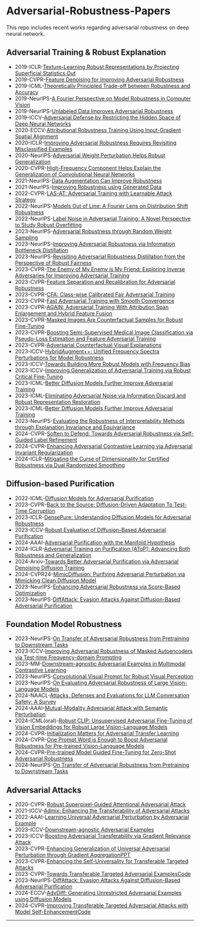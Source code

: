 # Adversarial-Robustness-Papers

This repo includes recent works regarding adversarial robustness on deep neural network.

## Adversarial Training & Robust Explanation

- 2019-ICLR-[Texture-Learning Robust Representations by Projecting Superficial Statistics Out](http://arxiv.org/abs/1903.06256)
- 2019-CVPR-[Feature Denoising for Improving Adversarial Robustness](https://openaccess.thecvf.com/content_CVPR_2019/html/Xie_Feature_Denoising_for_Improving_Adversarial_Robustness_CVPR_2019_paper.html)
- 2019-ICML-[Theoretically Principled Trade-off between Robustness and Accuracy](https://arxiv.org/abs/1901.08573)
- 2019-NeurIPS-[A Fourier Perspective on Model Robustness in Computer Vision](https://arxiv.org/abs/1906.08988)
- 2019-NeurIPS-[Unlabeled Data Improves Adversarial Robustness](https://proceedings.neurips.cc/paper_files/paper/2019/hash/32e0bd1497aa43e02a42f47d9d6515ad-Abstract.html)
- 2019-ICCV-[Adversarial Defense by Restricting the Hidden Space of Deep Neural Networks](https://arxiv.org/abs/1904.00887)
- 2020-ECCV-[Attributional Robustness Training Using Input-Gradient Spatial Alignment](https://arxiv.org/abs/1911.13073)
- 2020-ICLR-[Improving Adversarial Robustness Requires Revisiting Misclassified Examples](https://openreview.net/forum?id=rklOg6EFwS)
- 2020-NeurIPS-[Adversarial Weight Perturbation Helps
  Robust Generalization](https://arxiv.org/abs/2004.05884)
- 2020-CVPR-[High-Frequency Component Helps Explain the Generalization of Convolutional Neural Networks](https://openaccess.thecvf.com/content_CVPR_2020/html/Wang_High-Frequency_Component_Helps_Explain_the_Generalization_of_Convolutional_Neural_Networks_CVPR_2020_paper.html)
- 2021-NeurIPS-[Data Augmentation Can Improve Robustness](https://proceedings.neurips.cc/paper/2021/hash/fb4c48608ce8825b558ccf07169a3421-Abstract.html)
- 2021-NeurIPS-[Improving Robustness using Generated Data](http://arxiv.org/abs/2110.09468)
- 2022-CVPR-[LAS-AT: Adversarial Training with Learnable Attack Strategy](https://arxiv.org/abs/2203.06616)
- 2022-NeurIPS-[Models Out of Line: A Fourier Lens on Distribution Shift Robustness](https://proceedings.neurips.cc/paper_files/paper/2022/hash/48736dba3b8d933fabbfdb4f22a7be71-Abstract-Conference.html)
- 2022-NeurIPS-[Label Noise in Adversarial Training: A Novel Perspective to Study Robust Overfitting](https://openreview.net/forum?id=9_O9mTLYJQp)
- 2023-NeurIPS-[Adversarial Robustness through Random Weight Sampling](https://proceedings.neurips.cc/paper_files/paper/2023/hash/766f407b7b4a82135da23b32f0cbaff3-Abstract-Conference.html)
- 2023-NeurIPS-[Improving Adversarial Robustness via Information Bottleneck Distillation](https://papers.neurips.cc/paper_files/paper/2023/hash/233278d812e74a4f9848410881db86b1-Abstract-Conference.html)
- 2023-NeurIPS-[Revisiting Adversarial Robustness Distillation from the Perspective of Robust Fairness](https://arxiv.org/abs/2108.07969)
- 2023-CVPR-[The Enemy of My Enemy is My Friend: Exploring Inverse Adversaries for Improving Adversarial Training](https://arxiv.org/abs/2211.00525)
- 2023-CVPR-[Feature Separation and Recalibration for Adversarial Robustness](https://arxiv.org/abs/2303.13846)
- 2023-CVPR-[CFA: Class-wise Calibrated Fair Adversarial Training](https://arxiv.org/abs/2303.14460)
- 2023-CVPR-[Fast Adversarial Training with Smooth Convergence](https://openaccess.thecvf.com/content/ICCV2023/html/Zhao_Fast_Adversarial_Training_with_Smooth_Convergence_ICCV_2023_paper.html)
- 2023-CVPR-[AGAIN: Adversarial Training With Attribution Span Enlargement and Hybrid Feature Fusion](https://openaccess.thecvf.com/content/CVPR2023/html/Yin_AGAIN_Adversarial_Training_With_Attribution_Span_Enlargement_and_Hybrid_Feature_CVPR_2023_paper.html)
- 2023-CVPR-[Masked Images Are Counterfactual Samples for Robust Fine-Tuning](https://openaccess.thecvf.com/content/CVPR2023/html/Xiao_Masked_Images_Are_Counterfactual_Samples_for_Robust_Fine-Tuning_CVPR_2023_paper.html)
- 2023-CVPR-[Boosting Semi-Supervised Medical Image Classification via Pseudo-Loss Estimation and Feature Adversarial Training](https://openaccess.thecvf.com/content/CVPR2023/html/Zeng_PEFAT_Boosting_Semi-Supervised_Medical_Image_Classification_via_Pseudo-Loss_Estimation_and_CVPR_2023_paper.html)
- 2023-CVPR-[Adversarial Counterfactual Visual Explanations](https://openaccess.thecvf.com/content/CVPR2023/html/Jeanneret_Adversarial_Counterfactual_Visual_Explanations_CVPR_2023_paper.html)
- 2023-ICCV-[HybridAugment++: Unified Frequency Spectra Perturbations for Model Robustness](https://openaccess.thecvf.com/content/ICCV2023/html/Yucel_HybridAugment_Unified_Frequency_Spectra_Perturbations_for_Model_Robustness_ICCV_2023_paper.html)
- 2023-ICCV-[Towards Building More Robust Models with Frequency Bias](https://arxiv.org/abs/2307.09763)
- 2023-ICCV-[Improving Generalization of Adversarial Training via Robust Critical Fine-Tuning](http://arxiv.org/abs/2308.02533)
- 2023-ICML-[Better Diffusion Models Further Improve Adversarial Training](https://arxiv.org/abs/2302.04638)
- 2023-ICML-[Eliminating Adversarial Noise via Information Discard and Robust Representation Restoration](https://proceedings.mlr.press/v202/zhou23b/zhou23b.pdf)
- 2023-ICML-[Better Diffusion Models Further Improve Adversarial Training](https://arxiv.org/abs/2302.04638)
- 2023-NeurIPS-[Evaluating the Robustness of Interpretability Methods through Explanation Invariance and Equivariance](https://proceedings.neurips.cc/paper_files/paper/2023/hash/e1f418450107c4a0ddc16d008d131573-Abstract-Conference.html)
- 2024-CVPR-[Soften to Defend: Towards Adversarial Robustness via Self-Guided Label Refinement](https://arxiv.org/abs/2403.09101)
- 2024-CVPR-[Enhancing Adversarial Contrastive Learning via Adversarial Invariant Regularization](https://arxiv.org/abs/2305.00374)
- 2024-ICLR-[Mitigating the Curse of Dimensionality for Certified Robustness via Dual Randomized Smoothing](https://arxiv.org/abs/2404.09586)

## Diffusion-based Purification

- 2022-ICML-[Diffusion Models for Adversarial Purification](http://arxiv.org/abs/2205.07460)
- 2023-CVPR-[Back to the Source: Diffusion-Driven Adaptation To Test-Time Corruption](https://github.com/shiyegao/DDA)
- 2023-ICLR-[DensePure: Understanding Diffusion Models for Adversarial Robustness](https://arxiv.org/abs/2211.00322)
- 2023-ICCV-[Robust Evaluation of Diffusion-Based Adversarial Purification](https://openaccess.thecvf.com/content/ICCV2023/html/Lee_Robust_Evaluation_of_Diffusion-Based_Adversarial_Purification_ICCV_2023_paper.html)
- 2024-AAAI-[Adversarial Purification with the Manifold Hypothesis](https://ojs.aaai.org/index.php/AAAI/article/view/29574)
- 2024-ICLR-[Adversarial Training on Purification (AToP): Advancing Both Robustness and Generalization](http://arxiv.org/abs/2401.16352)
- 2024-Arxiv-[Towards Better Adversarial Purification via Adversarial Denoising Diffusion Training](https://arxiv.org/abs/2404.14309v1)
- 2024-CVPR24-[MimicDiffusion: Purifying Adversarial Perturbation via Mimicking Clean Diffusion Model](https://arxiv.org/abs/2312.04802)
- 2023-NeurIPS-[Enhancing Adversarial Robustness via Score-Based Optimization](https://arxiv.org/abs/2307.04333)
- 2023-NeurIPS-[DiffAttack: Evasion Attacks Against Diffusion-Based Adversarial Purification](https://arxiv.org/abs/2311.16124)

## Foundation Model Robustness

- 2023-NeurIPS-[On Transfer of Adversarial Robustness from Pretraining to Downstream Tasks](https://arxiv.org/abs/2208.03835)
- 2023-ICCV-[Improving Adversarial Robustness of Masked Autoencoders via Test-time Frequency-domain Prompting](https://openaccess.thecvf.com/content/ICCV2023/html/Huang_Improving_Adversarial_Robustness_of_Masked_Autoencoders_via_Test-time_Frequency-domain_Prompting_ICCV_2023_paper.html)
- 2023-MM-[Downstream-agnostic Adversarial Examples in Multimodal Contrastive Learning](https://doi.org/10.1145/3581783.3612454)
- 2023-NeurIPS-[Convolutional Visual Prompt for Robust Visual Perception](https://proceedings.neurips.cc/paper_files/paper/2023/hash/58be158bf831a706b1a66cffbc401cac-Abstract-Conference.html)
- 2023-NeurIPS-[On Evaluating Adversarial Robustness of Large Vision-Language Models](https://arxiv.org/abs/2305.16934)
- 2024-NAACL-[Attacks, Defenses and Evaluations for LLM Conversation Safety: A Survey](https://arxiv.org/abs/2402.09283)
- 2024-AAAI-[Mutual-Modality Adversarial Attack with Semantic Perturbation](https://arxiv.org/abs/2312.12768)
- 2024-ICML(oral)-[Robust CLIP: Unsupervised Adversarial Fine-Tuning of Vision Embeddings for Robust Large Vision-Language Models](https://arxiv.org/abs/2402.12336)
- 2024-CVPR-[Initialization Matters for Adversarial Transfer Learning](https://arxiv.org/abs/2312.05716)
- 2024-CVPR-[One Prompt Word is Enough to Boost Adversarial Robustness for Pre-trained Vision-Language Models](https://openaccess.thecvf.com/content/CVPR2024/html/Li_One_Prompt_Word_is_Enough_to_Boost_Adversarial_Robustness_for_CVPR_2024_paper.html)
- 2024-CVPR-[Pre-trained Model Guided Fine-Tuning for Zero-Shot Adversarial Robustness](https://openaccess.thecvf.com/content/CVPR2024/html/Wang_Pre-trained_Model_Guided_Fine-Tuning_for_Zero-Shot_Adversarial_Robustness_CVPR_2024_paper.html)
- 2024-NeurIPS-[On Transfer of Adversarial Robustness from Pretraining to Downstream Tasks](https://proceedings.neurips.cc/paper_files/paper/2023/hash/b9801626a6ffaf6664af1e983dbd0094-Abstract-Conference.html)

## Adversarial Attacks

- 2020-CVPR-[Robust Superpixel-Guided Attentional Adversarial Attack](https://ieeexplore.ieee.org/abstract/document/9157746)
- 2021-ICCV-[Admix: Enhancing the Transferability of Adversarial Attacks](https://openaccess.thecvf.com/content/ICCV2021/html/Wang_Admix_Enhancing_the_Transferability_of_Adversarial_Attacks_ICCV_2021_paper.html)
- 2022-AAAI-[Learning Universal Adversarial Perturbation by Adversarial Example](https://ojs.aaai.org/index.php/AAAI/article/view/20023)
- 2023-ICCV-[Downstream-agnostic Adversarial Examples](https://openaccess.thecvf.com/content/ICCV2023/html/Zhou_Downstream-agnostic_Adversarial_Examples_ICCV_2023_paper.html)
- 2023-ICCV-[Boosting Adversarial Transferability via Gradient Relevance Attack](https://openaccess.thecvf.com/content/ICCV2023/html/Zhu_Boosting_Adversarial_Transferability_via_Gradient_Relevance_Attack_ICCV_2023_paper.html)
- 2023-CVPR-[Enhancing Generalization of Universal Adversarial Perturbation through Gradient Aggregation](https://openaccess.thecvf.com/content/ICCV2023/html/Liu_Enhancing_Generalization_of_Universal_Adversarial_Perturbation_through_Gradient_Aggregation_ICCV_2023_paper.html)[PPT](https://cvpr.thecvf.com/media/cvpr-2023/Slides/22502.pdf)
- 2023-CVPR-[Enhancing the Self-Universality for Transferable Targeted Attacks](https://openaccess.thecvf.com/content/ICCV2023/html/Liu_Enhancing_Generalization_of_Universal_Adversarial_Perturbation_through_Gradient_Aggregation_ICCV_2023_paper.html)
- 2023-CVPR-[Towards Transferable Targeted Adversarial Examples](https://openaccess.thecvf.com/content/CVPR2023/papers/Wei_Enhancing_the_Self-Universality_for_Transferable_Targeted_Attacks_CVPR_2023_paper.pdf)[Code](https://github.com/zhipeng-wei/Self-Universality)
- 2023-NeurIPS-[DiffAttack: Evasion Attacks Against Diffusion-Based Adversarial Purification](https://arxiv.org/abs/2311.16124)
- 2024-ECCV-[AdvDiff: Generating Unrestricted Adversarial Examples using Diffusion Models](https://arxiv.org/abs/2307.12499)
- 2024-CVPR-[Improving Transferable Targeted Adversarial Attacks with Model Self-Enhancement](https://openaccess.thecvf.com/content/CVPR2024/html/Wu_Improving_Transferable_Targeted_Adversarial_Attacks_with_Model_Self-Enhancement_CVPR_2024_paper.html)[Code](https://github.com/g4alllf/SASD)

---
